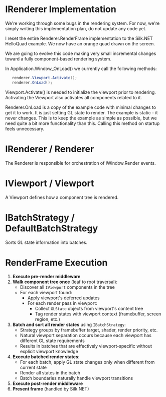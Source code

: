 # IRenderer Implementation

We're working through some bugs in the rendering system. For now, we're simply writing this implementation plan, do not update any code yet.

I reset the entire Renderer.RenderFrame implementation to the Silk.NET HelloQuad example. We now have an orange quad drawn on the screen.

We are going to evolve this code making very small incremental changes toward a fully component-based rendering system.

In Application.Window_OnLoad() we currently call the following methods:

```csharp
   renderer.Viewport.Activate();
   renderer.OnLoad();
```

Viewport.Activate() is needed to initialize the viewport prior to rendering. Activating the Viewport also activates all components related to it.

Renderer.OnLoad is a copy of the example code with minimal changes to get it to work. It is just setting GL state to render. The example is static - it never changes. This is to keep the example as simple as possible, but we need quite a bit more functionality than this. Calling this method on startup feels unnecessary.

# IRenderer / Renderer

The Renderer is responsible for orchestration of IWindow.Render events.

# IViewport / Viewport

A Viewport defines how a component tree is rendered.

# IBatchStrategy / DefaultBatchStrategy

Sorts GL state information into batches.

# RenderFrame Execution

1. **Execute pre-render middleware**
2. **Walk component tree once** (leaf to root traversal):
   - Discover all `IViewport` components in the tree
   - For each viewport found:
     - Apply viewport's deferred updates
     - For each render pass in viewport:
       - Collect `GLState` objects from viewport's content tree
       - Tag render states with viewport context (framebuffer, screen region, etc.)
3. **Batch and sort all render states** using `IBatchStrategy`:
   - Strategy groups by framebuffer target, shader, render priority, etc.
   - Natural viewport separation occurs because each viewport has different GL state requirements
   - Results in batches that are effectively viewport-specific without explicit viewport knowledge
4. **Execute batched render states**:
   - For each batch, apply GL state changes only when different from current state
   - Render all states in the batch
   - Batch boundaries naturally handle viewport transitions
5. **Execute post-render middleware**
6. **Present frame** (handled by Silk.NET)
